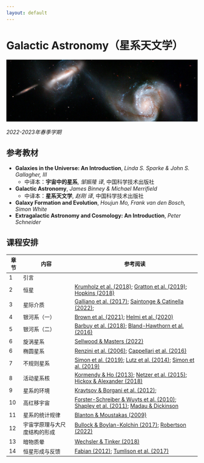 ```yaml
---
layout: default
---
```


# Galactic Astronomy（星系天文学）

![](../image/interacting_galaxy.jpg)

*2022-2023年春季学期*

## 参考教材

* **Galaxies in the Universe: An Introduction**, *Linda S. Sparke & John S. Gallagher, III*
    * 中译本：**宇宙中的星系**, *邹振隆 译*, 中国科学技术出版社
* **Galactic Astronomy**, *James Binney & Michael Merrifield*
    * 中译本：**星系天文学**, *赵刚 译*, 中国科学技术出版社
* **Galaxy Formation and Evolution**, *Houjun Mo, Frank van den Bosch, Simon White*
* **Extragalactic Astronomy and Cosmology: An Introduction**, *Peter Schneider*

## 课程安排

章节 | 内容 | 参考阅读
----|----|----
1  | 引言 | 
2  | 恒星 | [Krumholz et al. (2018)](https://arxiv.org/abs/1812.01615); [Gratton et al. (2019)](https://arxiv.org/abs/1911.02835); [Hopkins (2018)](https://arxiv.org/abs/1807.09949)
3  | 星际介质 | [Galliano et al. (2017)](https://arxiv.org/abs/1711.07434); [Saintonge & Catinella (2022)](https://arxiv.org/abs/2202.00690); 
4  | 银河系（一）| [Brown et al. (2021)](https://arxiv.org/abs/2102.11712); [Helmi et al. (2020)](https://arxiv.org/abs/2002.04340)
5  | 银河系（二）| [Barbuy et al. (2018)](https://arxiv.org/abs/1805.01142); [Bland-Hawthorn et al. (2016)](https://arxiv.org/abs/1602.07702)
6  | 旋涡星系 | [Sellwood & Masters (2022)](https://arxiv.org/abs/2110.05615)
6  | 椭圆星系 | [Renzini et al. (2006)](https://arxiv.org/abs/astro-ph/0603479); [Cappellari et al. (2016)](https://arxiv.org/abs/1602.04267)
7  | 不规则星系 | [Simon et al. (2019)](https://arxiv.org/abs/1901.05465); [Lutz et al. (2014)](https://arxiv.org/abs/1403.3334); [Simon et al. (2019)](https://arxiv.org/abs/1901.05465)
8  | 活动星系核 | [Kormendy & Ho (2013)](https://arxiv.org/abs/1304.7762); [Netzer et al. (2015)](https://arxiv.org/abs/1505.00811); [Hickox & Alexander (2018)](https://arxiv.org/abs/1806.04680)
9  | 星系的环境 | [Kravtsov & Borgani et al. (2012)](https://arxiv.org/abs/1205.5556); 
10 | 高红移宇宙 | [Forster-Schreiber & Wuyts et al. (2010)](https://arxiv.org/abs/2010.10171); [Shapley et al. (2011)](https://arxiv.org/abs/1107.5060); [Madau & Dickinson](https://arxiv.org/abs/1403.0007)
11 | 星系的统计规律 | [Blanton & Moustakas (2009)](https://arxiv.org/abs/0908.3017)
12 | 宇宙学原理与大尺度结构的形成 | [Bullock & Boylan-Kolchin (2017)](https://arxiv.org/abs/1707.04256); [Robertson (2022)](https://arxiv.org/abs/2110.13160)
13 | 暗物质晕 | [Wechsler & Tinker (2018)](https://arxiv.org/abs/1804.03097)
14 | 恒星形成与反馈 | [Fabian (2012)](https://arxiv.org/abs/1204.4114); [Tumlison et al. (2017)](https://arxiv.org/abs/1709.09180)